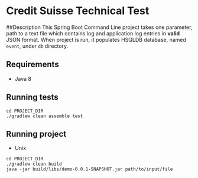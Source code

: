 # Credit Suisse Technical Test
##Description
This Spring Boot Command Line project takes one parameter, path to a text file which contains log and application log entries in **valid** JSON format. 
When project is run, it populates HSQLDB database, named `event`, under `db` directory.

## Requirements
* Java 8

## Running tests
```
cd PROJECT_DIR
./gradlew clean assemble test
``` 

## Running project
* Unix
```
cd PROJECT_DIR
./gradlew clean build
java -jar build/libs/demo-0.0.1-SNAPSHOT.jar path/to/input/file
``` 
